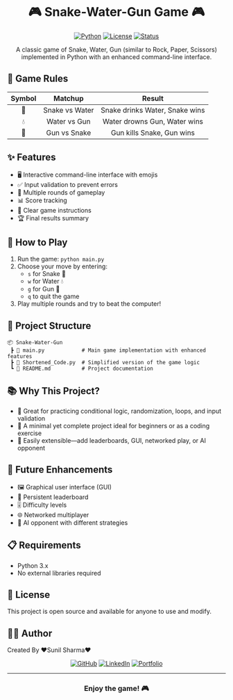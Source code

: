 <div align="center">

# 🎮 Snake-Water-Gun Game 🎮

[![Python](https://img.shields.io/badge/Python-3.x-blue.svg?style=for-the-badge&logo=python)](https://www.python.org/)
[![License](https://img.shields.io/badge/License-Open_Source-green.svg?style=for-the-badge)](LICENSE)
[![Status](https://img.shields.io/badge/Status-Active-success.svg?style=for-the-badge)]()

<p>A classic game of Snake, Water, Gun (similar to Rock, Paper, Scissors) implemented in Python with an enhanced command-line interface.</p>

</div>

## 📜 Game Rules 

| Symbol | Matchup | Result |
|:------:|:-------:|:------:|
| 🐍 | Snake vs Water | Snake drinks Water, Snake wins |
| 💧 | Water vs Gun | Water drowns Gun, Water wins |
| 🔫 | Gun vs Snake | Gun kills Snake, Gun wins |

## ✨ Features 

- 🖥️ Interactive command-line interface with emojis
- ✅ Input validation to prevent errors
- 🔄 Multiple rounds of gameplay
- 📊 Score tracking
- 📝 Clear game instructions
- 🏆 Final results summary

## 🎲 How to Play 

1. Run the game: `python main.py`
2. Choose your move by entering:
   - `s` for Snake 🐍
   - `w` for Water 💧
   - `g` for Gun 🔫
   - `q` to quit the game
3. Play multiple rounds and try to beat the computer!

## 📁 Project Structure 

```
📦 Snake-Water-Gun
 ┣ 📜 main.py            # Main game implementation with enhanced features
 ┣ 📜 Shortened_Code.py  # Simplified version of the game logic
 ┗ 📜 README.md          # Project documentation
```

## 📚 Why This Project? 

- 🧠 Great for practicing conditional logic, randomization, loops, and input validation
- 🔰 A minimal yet complete project ideal for beginners or as a coding exercise
- 🔧 Easily extensible—add leaderboards, GUI, networked play, or AI opponent

## 🚀 Future Enhancements 

- 🖼️ Graphical user interface (GUI)
- 🏅 Persistent leaderboard
- 🎚️ Difficulty levels
- 🌐 Networked multiplayer
- 🤖 AI opponent with different strategies

## 📋 Requirements 

- Python 3.x
- No external libraries required

## 📄 License 

This project is open source and available for anyone to use and modify.

## 👨‍💻 Author

Created By ❤️Sunil Sharma❤️

<div align="center">

[![GitHub](https://img.shields.io/badge/GitHub-sunbyte16-181717?style=for-the-badge&logo=github)](https://github.com/sunbyte16)
[![LinkedIn](https://img.shields.io/badge/LinkedIn-Sunil_Kumar-0077B5?style=for-the-badge&logo=linkedin)](https://www.linkedin.com/in/sunil-kumar-bb88bb31a/)
[![Portfolio](https://img.shields.io/badge/Portfolio-Visit_Now-FF7139?style=for-the-badge&logo=firefox-browser)](https://lively-dodol-cc397c.netlify.app)

</div>

---

<div align="center">

### Enjoy the game! 🎮

</div>